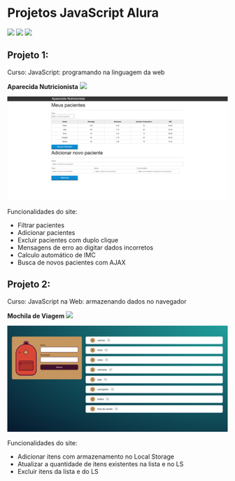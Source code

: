 # Projetos JavaScript Alura 
<img src="https://cdn.jsdelivr.net/gh/devicons/devicon/icons/javascript/javascript-original.svg" width="40"/> <img src="https://www.alura.com.br/assets/img/alura-logo.svg" width="40"/> <img src="https://media.giphy.com/media/lRLzrbhmh5pFf4jOga/giphy.gif" width="40"/>
## Projeto 1: 
<p>Curso: JavaScript: programando na linguagem da web</p>
<p><b>Aparecida Nutricionista</b> <img src="programando-web/favicon.ico"/></p>
<img src="programando-web/img/site.PNG" width="800"/>
<p>Funcionalidades do site:</p>
<ul>
<li>Filtrar pacientes</li>
<li>Adicionar pacientes</li>
<li>Excluir pacientes com duplo clique</li>
<li>Mensagens de erro ao digitar dados incorretos</li>
<li>Calculo automático de IMC</li>
<li>Busca de novos pacientes com AJAX</li>
</ul>

## Projeto 2:
<p>Curso: JavaScript na Web: armazenando dados no navegador</p>
<p><b>Mochila de Viagem</b> <img src="https://media.giphy.com/media/mBcsTLWm15ZaANjyzS/giphy.gif" width="30"/></p>
<img src="mochila-de-viagem/imgs/site.PNG" width="800"/>
<p>Funcionalidades do site:</p>
<ul>
<li>Adicionar itens com armazenamento no Local Storage</li>
<li>Atualizar a quantidade de itens existentes na lista e no LS</li>
<li>Excluir itens da lista e do LS</li>
</ul>
